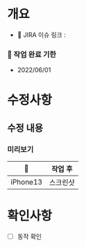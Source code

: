 # 개요
<!-- PR과 관련된 링크 추가. -->
- 🔗  JIRA 이슈 링크 : 

### 📌 작업 완료 기한
- 2022/06/01

# 수정사항

## 수정 내용
<!-- 수정된 코드/UI에 대해서. -->

### 미리보기
<!-- 작업 후 UI 수정된 UI -->
📱|작업 후
---|---
iPhone13|스크린샷

# 확인사항
<!-- 동작, 화면 표시 등 필요가 있을 경우 작성합니다. -->
- [ ] 동작 확인 
